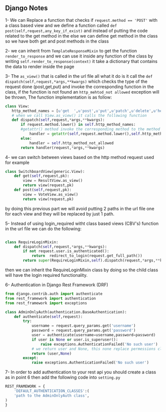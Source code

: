 ## Django Notes
1- We can Replace a function that checks if ```request.method == 'POST'``` with a class based view and we define a function called ```def post(self,request,any_key_if_exist)```
and instead of putting the code related to the get method in the else we can define get method in the class so we have both get and post methods in the class

2- we can inherit from ```TemplateResponseMixin``` to get the function ```render_to_response``` and we can use it inside any function of the class
by writing ```self.render_to_response(context)``` it take a dictionary that contains the data to render inside the page

3- The ```as_view()``` that is called in the url file all what it do is it call the ```def dispatch(self,request,*args,**kwargs)``` which checks
the type of the request done (post,get,put) and invoke the corresponding function in the class,
 if the function is not found an ```http_mehtod_not allowed``` exception will be thrown, The function implementation is as follow:
 ```python
class View:
    http_method_names = [u'get  ',u'post',u'put',u'patch',u'delete',u'head',u'option',u'trace']
    # when we call View.as_view() it calls the following function
    def dispatch(self,request,*args,**kwargs):
        if request.method.lower() in self.http_method_names:
        #getattr() method invoke the corresponding method to the method type used, if the method type is not found an exception is thrown
            handler = getattr(self,request.method.lower(),self.http_method_not_allowed)
        else:
            handler = self.http_method_not_allowed
        return handler(request,*args,**kwargs)

```
 
4- we can switch between views based on the http method request used for example
```python
class SwitchboardView(generic.View):
    def get(self,request,pk):
        view = ResultView.as_view()
        return view(request,pk)
    def post(self,request,pk):
        view = VoteView.as_view()
        return view(request,pk)
```
by doing this previous part we will avoid putting 2 paths in the url file one for each view and they will be replaced by just 1 path.


5- Instead of using login_required witht class based views (CBV's) function in the url file we can do the following:
```python

class RequireLoginMixin:
    def dispatch(self,request,*args,**kwargs):
        if not request.user.is_authenticated():
            return  redirect_to_login(request.get_full_path())
        return super(RequireLoginMixin,self).dispatch(request,*args,**kwargs)
``` 
then we can inherit the RequireLoginMixin class by doing so the child class will have the login required functionality.
 
6- Authentication in Django Rest Framework (DRF) 
```python
from django.contrib.auth import authenticate
from rest_framework import authentication
from rest_framework import exceptions

class AdminOnlyAuth(authentication.BaseAuthentication):
    def authenticate(self,request):
        try:
            username = request.query_params.get('username')
            password = request.query_params.get('password')
            user = authenticate(username=username,password=password)
            if user is None or user.is_superuser():
                raise exceptions.AuthenticationFailed('No such user')
            # we return user and None, this none replace permessions class
            return (user,None)
        except:
            raise exceptions.AuthenticationFailed('No such user')
```
7- In order to add authentication to your rest api you should create a class as in point 6 then add the following code into ```setting.py```
```python
REST_FRAMEWORK = {
    'DEFAULT_AUTHENTICATION_CLASSES':(
    'path to the AdminOnlyAuth class',   
)
}
```
